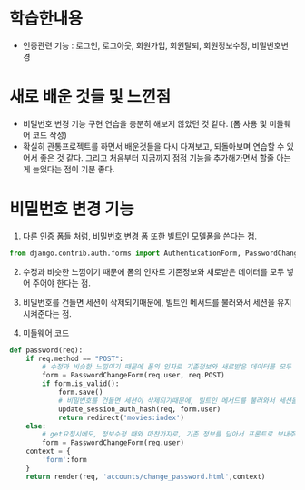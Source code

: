 # 학습한내용
- 인증관련 기능 : 로그인, 로그아웃, 회원가입, 회원탈퇴, 회원정보수정, 비밀번호변경

# 새로 배운 것들 및 느낀점
- 비밀번호 변경 기능 구현 연습을 충분히 해보지 않았던 것 같다. (폼 사용 및 미들웨어 코드 작성) 
- 확실히 관통프로젝트를 하면서 배운것들을 다시 다져보고, 되돌아보며 연습할 수 있어서 좋은 것 같다. 그리고 처음부터 지금까지 점점 기능을 추가해가면서 할줄 아는게 늘었다는 점이 기분 좋다.


# 비밀번호 변경 기능 
1. 다른 인증 폼들 처럼, 비밀번호 변경 폼 또한 빌트인 모델폼을 쓴다는 점.
```python
from django.contrib.auth.forms import AuthenticationForm, PasswordChangeForm
```
2. 수정과 비슷한 느낌이기 때문에 폼의 인자로 기존정보와 새로받은 데이터를 모두 넣어 주어야 한다는 점. 

3. 비밀번호를 건들면 세션이 삭제되기때문에, 빌트인 메서드를 불러와서 세션을 유지시켜준다는 점.

4. 미들웨어 코드
```python
def password(req):
    if req.method == "POST":
        # 수정과 비슷한 느낌이기 때문에 폼의 인자로 기존정보와 새로받은 데이터를 모두 넣어 주어야 한다는 점. 
        form = PasswordChangeForm(req.user, req.POST)
        if form.is_valid():
            form.save()
            # 비밀번호를 건들면 세션이 삭제되기때문에, 빌트인 메서드를 불러와서 세션을 유지시켜준다는 점.
            update_session_auth_hash(req, form.user)
            return redirect('movies:index')
    else:
        # get요청시에도, 정보수정 때와 마찬가지로, 기존 정보를 담아서 프론트로 보내주어야 한다.
        form = PasswordChangeForm(req.user) 
    context = {
        'form':form
    }
    return render(req, 'accounts/change_password.html',context)
```
   